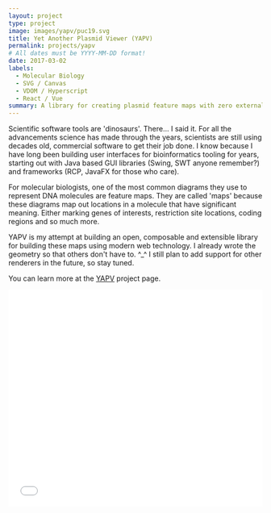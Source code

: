 ```yaml
---
layout: project
type: project
image: images/yapv/puc19.svg
title: Yet Another Plasmid Viewer (YAPV)
permalink: projects/yapv
# All dates must be YYYY-MM-DD format!
date: 2017-03-02
labels:
  - Molecular Biology
  - SVG / Canvas
  - VDOM / Hyperscript
  - React / Vue
summary: A library for creating plasmid feature maps with zero external dependencies.
---
```


Scientific software tools are 'dinosaurs'. There... I said it. For all the advancements science has made through the years, scientists are still using decades old, commercial software to get their job done. I know because I have long been building user interfaces for bioinformatics tooling for years, starting out with Java based GUI libraries (Swing, SWT anyone remember?) and frameworks (RCP, JavaFX for those who care).

For molecular biologists, one of the most common diagrams they use to represent DNA molecules are feature maps. They are called 'maps' because these diagrams map out locations in a molecule that have significant meaning. Either marking genes of interests, restriction site locations, coding regions and so much more.

YAPV is my attempt at building an open, composable and extensible library for building these maps using modern web technology. I already wrote the geometry so that others don't have to. ^_^ I still plan to add support for other renderers in the future, so stay tuned.

You can learn more at the [YAPV](https://mycql.github.io/yapv) project page.

<iframe width="100%" height="430" src="//jsfiddle.net/mycql/gtk1sybr/46/embedded/result/" allowfullscreen="allowfullscreen" allowpaymentrequest frameborder="0"></iframe>
